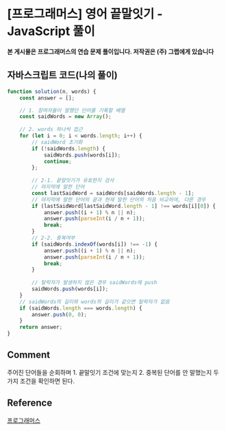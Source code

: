 # [프로그래머스] 영어 끝말잇기 - JavaScript 풀이

**본 게시물은 프로그래머스의 연습 문제 풀이입니다. 저작권은 (주) 그랩에게 있습니다**



## 자바스크립트 코드(나의 풀이)

```JavaScript
function solution(n, words) {
    const answer = [];

    // 1. 참여자들이 말했던 단어를 기록할 배열
    const saidWords = new Array();
    
    // 2. words 하나씩 접근
    for (let i = 0; i < words.length; i++) {
        // saidWord 초기화
        if (!saidWords.length) {
            saidWords.push(words[i]);
            continue;
        };
        
        // 2-1. 끝말잇기가 유효한지 검삭
        // 마지막에 말한 단어
        const lastSaidWord = saidWords[saidWords.length - 1];
        // 마지막에 말한 단어의 끝과 현재 말한 단어의 처음 비교하여, 다른 경우
        if (lastSaidWord[lastSaidWord.length - 1] !== words[i][0]) {
            answer.push((i + 1) % n || n);
            answer.push(parseInt(i / n + 1));
            break;
        }
        // 2-2. 중복여부
        if (saidWords.indexOf(words[i]) !== -1) {
            answer.push((i + 1) % n || n);
            answer.push(parseInt(i / n + 1));
            break;
        }
        
        // 탈락자가 발생하지 않은 경우 saidWords에 push
        saidWords.push(words[i]);
    }
    // saidWords의 길이와 words의 길이가 같으면 탈락자가 없음
    if (saidWords.length === words.length) {
        answer.push(0, 0);
    }
    return answer;
}
```



## Comment

주어진 단어들을 순회하며 1. 끝말잇기 조건에 맞는지 2. 중복된 단어를 안 말했는지 두 가지 조건을 확인하면 된다.

## Reference

[프로그래머스](https://programmers.co.kr)

